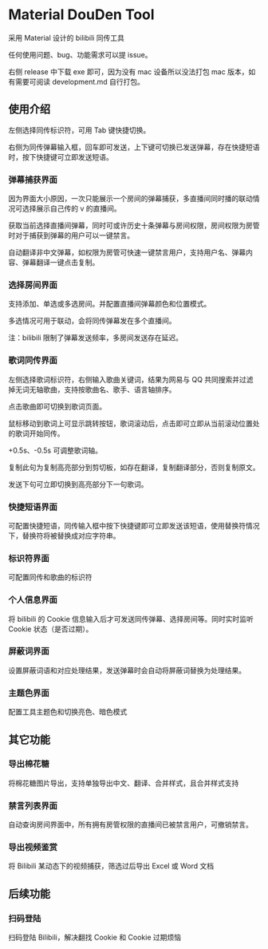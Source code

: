 # Material DouDen Tool

采用 Material 设计的 bilibili 同传工具

任何使用问题、bug、功能需求可以提 issue。

右侧 release 中下载 exe 即可，因为没有 mac 设备所以没法打包 mac 版本，如有需要可阅读 development.md 自行打包。

## 使用介绍

左侧选择同传标识符，可用 Tab 键快捷切换。

右侧为同传弹幕输入框，回车即可发送，上下键可切换已发送弹幕，存在快捷短语时，按下快捷键可立即发送短语。

### 弹幕捕获界面

因为界面大小原因，一次只能展示一个房间的弹幕捕获，多直播间同时播的联动情况可选择展示自己传的 v 的直播间。

获取当前选择直播间弹幕，同时可或许历史十条弹幕与房间权限，房间权限为房管时对于捕获到弹幕的用户可以一键禁言。

自动翻译非中文弹幕，如权限为房管可快速一键禁言用户，支持用户名、弹幕内容、弹幕翻译一键点击复制。

### 选择房间界面

支持添加、单选或多选房间。并配置直播间弹幕颜色和位置模式。

多选情况可用于联动，会将同传弹幕发在多个直播间。

注：bilibili 限制了弹幕发送频率，多房间发送存在延迟。

### 歌词同传界面

左侧选择歌词标识符，右侧输入歌曲关键词，结果为网易与 QQ 共同搜索并过滤掉无词无轴歌曲，支持按歌曲名、歌手、语言轴排序。

点击歌曲即可切换到歌词页面。

鼠标移动到歌词上可显示跳转按钮，歌词滚动后，点击即可立即从当前滚动位置处的歌词开始同传。

+0.5s、-0.5s 可调整歌词轴。

复制此句为复制高亮部分到剪切板，如存在翻译，复制翻译部分，否则复制原文。

发送下句可立即切换到高亮部分下一句歌词。

### 快捷短语界面

可配置快捷短语，同传输入框中按下快捷键即可立即发送该短语，使用替换符情况下，替换符将被替换成对应字符串。

### 标识符界面

可配置同传和歌曲的标识符

### 个人信息界面

将 bilibili 的 Cookie 信息输入后才可发送同传弹幕、选择房间等。同时实时监听 Cookie 状态（是否过期）。

### 屏蔽词界面

设置屏蔽词语和对应处理结果，发送弹幕时会自动将屏蔽词替换为处理结果。

### 主题色界面

配置工具主题色和切换亮色、暗色模式

## 其它功能

### 导出棉花糖

将棉花糖图片导出，支持单独导出中文、翻译、合并样式，且合并样式支持

### 禁言列表界面

自动查询房间界面中，所有拥有房管权限的直播间已被禁言用户，可撤销禁言。

### 导出视频鉴赏

将 Bilibili 某动态下的视频捕获，筛选过后导出 Excel 或 Word 文档

## 后续功能

### 扫码登陆

扫码登陆 Bilibili，解决翻找 Cookie 和 Cookie 过期烦恼
